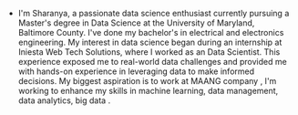 - I'm Sharanya, a passionate data science enthusiast currently pursuing a Master's degree in Data Science at the University of Maryland, Baltimore County. I've done my bachelor's in electrical and electronics engineering. My interest in data science began during an internship at Iniesta Web Tech Solutions, where I worked as an Data Scientist. This experience exposed me to real-world data challenges and provided me with hands-on experience in leveraging data to make informed decisions. My biggest aspiration is to work at MAANG company , I'm working to enhance my skills in machine learning, data management, data analytics, big data .

<!---
sharanya123-khanderao/sharanya123-khanderao is a ✨ special ✨ repository because its `README.md` (this file) appears on your GitHub profile.
You can click the Preview link to take a look at your changes.
--->
